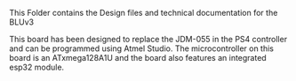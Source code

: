 This Folder contains the Design files and technical documentation for the BLUv3

This board has been designed to replace the JDM-055 in the PS4 controller and can be programmed using Atmel Studio.
The microcontroller on this board is an ATxmega128A1U and the board also features an integrated esp32 module.
